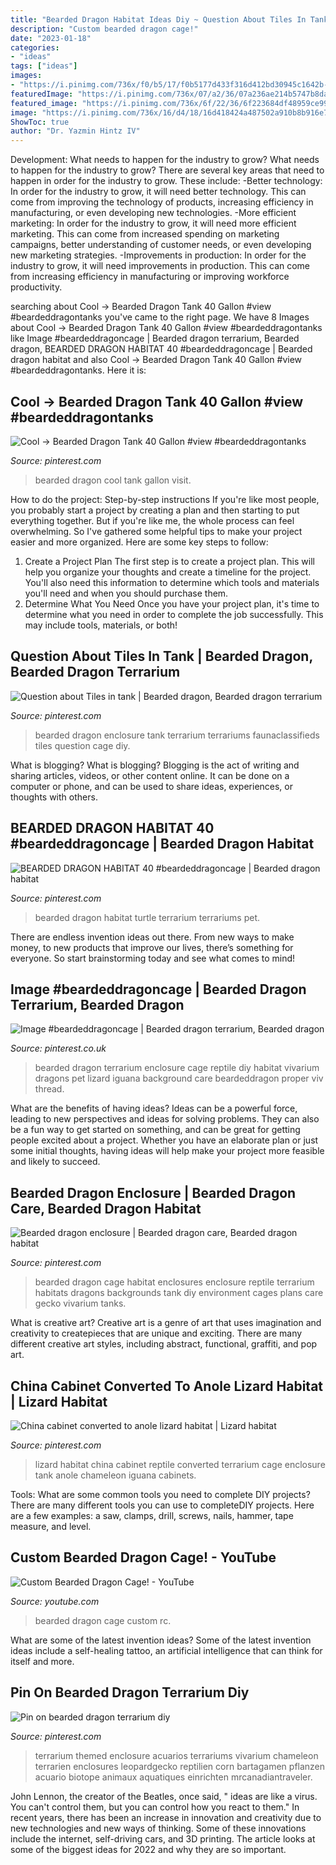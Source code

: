 ```yaml
---
title: "Bearded Dragon Habitat Ideas Diy ~ Question About Tiles In Tank"
description: "Custom bearded dragon cage!"
date: "2023-01-18"
categories:
- "ideas"
tags: ["ideas"]
images:
- "https://i.pinimg.com/736x/f0/b5/17/f0b5177d433f316d412bd30945c1642b--bearded-dragon-enclosure-terrariums.jpg"
featuredImage: "https://i.pinimg.com/736x/07/a2/36/07a236ae214b5747b8da367c138dfc96.jpg"
featured_image: "https://i.pinimg.com/736x/6f/22/36/6f223684df48959ce99fe793bc54a8bc.jpg"
image: "https://i.pinimg.com/736x/16/d4/18/16d418424a487502a910b8b916e7e55a.jpg"
ShowToc: true
author: "Dr. Yazmin Hintz IV"
---
```



Development: What needs to happen for the industry to grow?
What needs to happen for the industry to grow? 
There are several key areas that need to happen in order for the industry to grow. These include: 
-Better technology: In order for the industry to grow, it will need better technology. This can come from improving the technology of products, increasing efficiency in manufacturing, or even developing new technologies. 
-More efficient marketing: In order for the industry to grow, it will need more efficient marketing. This can come from increased spending on marketing campaigns, better understanding of customer needs, or even developing new marketing strategies. 
-Improvements in production: In order for the industry to grow, it will need improvements in production. This can come from increasing efficiency in manufacturing or improving workforce productivity.

	

		
searching about Cool -&gt; Bearded Dragon Tank 40 Gallon #view #beardeddragontanks you've came to the right page. We have 8 Images about Cool -&gt; Bearded Dragon Tank 40 Gallon #view #beardeddragontanks like Image #beardeddragoncage | Bearded dragon terrarium, Bearded dragon, BEARDED DRAGON HABITAT 40 #beardeddragoncage | Bearded dragon habitat and also Cool -&gt; Bearded Dragon Tank 40 Gallon #view #beardeddragontanks. Here it is:
		
    
## Cool -&gt; Bearded Dragon Tank 40 Gallon #view #beardeddragontanks

<img loading=lazy src="https://i.pinimg.com/736x/07/a2/36/07a236ae214b5747b8da367c138dfc96.jpg" onerror="this.onerror=null;this.src='https://tse3.mm.bing.net/th?id=OIP.0btU00T2PCv7Ya1U8sEaEQHaFL&amp;pid=15.1';" alt="Cool -&gt; Bearded Dragon Tank 40 Gallon #view #beardeddragontanks">

_Source: pinterest.com_

>bearded dragon cool tank gallon visit. 

	

How to do the project: Step-by-step instructions
If you're like most people, you probably start a project by creating a plan and then starting to put everything together. But if you're like me, the whole process can feel overwhelming. So I've gathered some helpful tips to make your project easier and more organized. Here are some key steps to follow:
1. Create a Project Plan 
The first step is to create a project plan. This will help you organize your thoughts and create a timeline for the project. You'll also need this information to determine which tools and materials you'll need and when you should purchase them. 
2. Determine What You Need 
Once you have your project plan, it's time to determine what you need in order to complete the job successfully. This may include tools, materials, or both! 

    
## Question About Tiles In Tank | Bearded Dragon, Bearded Dragon Terrarium

<img loading=lazy src="https://i.pinimg.com/736x/f0/b5/17/f0b5177d433f316d412bd30945c1642b--bearded-dragon-enclosure-terrariums.jpg" onerror="this.onerror=null;this.src='https://tse2.mm.bing.net/th?id=OIP.HTfUOFe2nBi-mRDwtcY_LAHaFj&amp;pid=15.1';" alt="Question about Tiles in tank | Bearded dragon, Bearded dragon terrarium">

_Source: pinterest.com_

>bearded dragon enclosure tank terrarium terrariums faunaclassifieds tiles question cage diy. 

	

What is blogging?
What is blogging? Blogging is the act of writing and sharing articles, videos, or other content online. It can be done on a computer or phone, and can be used to share ideas, experiences, or thoughts with others.

    
## BEARDED DRAGON HABITAT 40 #beardeddragoncage | Bearded Dragon Habitat

<img loading=lazy src="https://i.pinimg.com/736x/16/d4/18/16d418424a487502a910b8b916e7e55a.jpg" onerror="this.onerror=null;this.src='https://tse2.mm.bing.net/th?id=OIP.I1DPRCUYcGmRBohRAcyfYwHaJn&amp;pid=15.1';" alt="BEARDED DRAGON HABITAT 40 #beardeddragoncage | Bearded dragon habitat">

_Source: pinterest.com_

>bearded dragon habitat turtle terrarium terrariums pet. 

	

There are endless invention ideas out there. From new ways to make money, to new products that improve our lives, there’s something for everyone. So start brainstorming today and see what comes to mind!

    
## Image #beardeddragoncage | Bearded Dragon Terrarium, Bearded Dragon

<img loading=lazy src="https://i.pinimg.com/736x/96/44/04/964404ac3c3aa93fb57d41ac002a195e.jpg" onerror="this.onerror=null;this.src='https://tse4.mm.bing.net/th?id=OIP.3Hra4e1TLExgQelI5RGyuAHaFj&amp;pid=15.1';" alt="Image #beardeddragoncage | Bearded dragon terrarium, Bearded dragon">

_Source: pinterest.co.uk_

>bearded dragon terrarium enclosure cage reptile diy habitat vivarium dragons pet lizard iguana background care beardeddragon proper viv thread. 

	

What are the benefits of having ideas?
Ideas can be a powerful force, leading to new perspectives and ideas for solving problems. They can also be a fun way to get started on something, and can be great for getting people excited about a project. Whether you have an elaborate plan or just some initial thoughts, having ideas will help make your project more feasible and likely to succeed.

    
## Bearded Dragon Enclosure | Bearded Dragon Care, Bearded Dragon Habitat

<img loading=lazy src="https://i.pinimg.com/736x/f9/42/cb/f942cbbe4bb741a6cb292328f048bbfd--bearded-dragon-habitat-bearded-dragon-cage.jpg" onerror="this.onerror=null;this.src='https://tse2.mm.bing.net/th?id=OIP.39Jq9AQ_jE9YomLD--CmQAHaFj&amp;pid=15.1';" alt="Bearded dragon enclosure | Bearded dragon care, Bearded dragon habitat">

_Source: pinterest.com_

>bearded dragon cage habitat enclosures enclosure reptile terrarium habitats dragons backgrounds tank diy environment cages plans care gecko vivarium tanks. 

	

What is creative art?
Creative art is a genre of art that uses imagination and creativity to createpieces that are unique and exciting. There are many different creative art styles, including abstract, functional, graffiti, and pop art.

    
## China Cabinet Converted To Anole Lizard Habitat | Lizard Habitat

<img loading=lazy src="https://i.pinimg.com/736x/00/fc/7a/00fc7a96c758d92995b00b92c15a3f32--lizard-habitat-china-cabinets.jpg" onerror="this.onerror=null;this.src='https://tse1.mm.bing.net/th?id=OIP.7meOiu8C8vxeEYFkab_YIAHaJ3&amp;pid=15.1';" alt="China cabinet converted to anole lizard habitat | Lizard habitat">

_Source: pinterest.com_

>lizard habitat china cabinet reptile converted terrarium cage enclosure tank anole chameleon iguana cabinets. 

	

Tools: What are some common tools you need to complete DIY projects?
There are many different tools you can use to completeDIY projects. Here are a few examples: a saw, clamps, drill, screws, nails, hammer, tape measure, and level.

    
## Custom Bearded Dragon Cage! - YouTube

<img loading=lazy src="http://i.ytimg.com/vi/WYKNfUyu-rc/maxresdefault.jpg" onerror="this.onerror=null;this.src='https://tse1.mm.bing.net/th?id=OIP.zGg1virX3SJozU4XWpZoNQHaEK&amp;pid=15.1';" alt="Custom Bearded Dragon Cage! - YouTube">

_Source: youtube.com_

>bearded dragon cage custom rc. 

	

What are some of the latest invention ideas?
Some of the latest invention ideas include a self-healing tattoo, an artificial intelligence that can think for itself and more.

    
## Pin On Bearded Dragon Terrarium Diy

<img loading=lazy src="https://i.pinimg.com/736x/6f/22/36/6f223684df48959ce99fe793bc54a8bc.jpg" onerror="this.onerror=null;this.src='https://tse3.mm.bing.net/th?id=OIP.5yNj7eoPBYQ2b8hJgbhplAHaJ3&amp;pid=15.1';" alt="Pin on bearded dragon terrarium diy">

_Source: pinterest.com_

>terrarium themed enclosure acuarios terrariums vivarium chameleon terrarien enclosures leopardgecko reptilien corn bartagamen pflanzen acuario biotope animaux aquatiques einrichten mrcanadiantraveler. 

	

John Lennon, the creator of the Beatles, once said, " ideas are like a virus. You can't control them, but you can control how you react to them." In recent years, there has been an increase in innovation and creativity due to new technologies and new ways of thinking. Some of these innovations include the internet, self-driving cars, and 3D printing. The article looks at some of the biggest ideas for 2022 and why they are so important.

